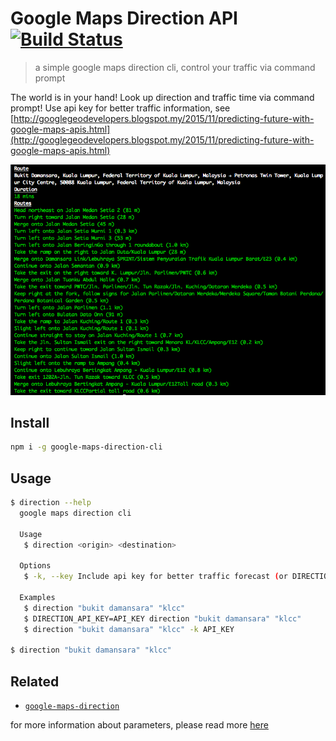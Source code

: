 # Google Maps Direction API [![Build Status](https://travis-ci.org/yujinlim/google-maps-direction-cli.svg)](https://travis-ci.org/yujinlim/google-maps-direction-cli)
> a simple google maps direction cli, control your traffic via command prompt

The world is in your hand! Look up direction and traffic time via command prompt! Use api key for better traffic information, see [http://googlegeodevelopers.blogspot.my/2015/11/predicting-future-with-google-maps-apis.html](http://googlegeodevelopers.blogspot.my/2015/11/predicting-future-with-google-maps-apis.html)

![example](example.png)

## Install
```bash
npm i -g google-maps-direction-cli
```

## Usage
```bash
$ direction --help
  google maps direction cli

  Usage
   $ direction <origin> <destination>

  Options
   $ -k, --key Include api key for better traffic forecast (or DIRECTION_API_KEY environment variable)

  Examples
   $ direction "bukit damansara" "klcc"
   $ DIRECTION_API_KEY=API_KEY direction "bukit damansara" "klcc"
   $ direction "bukit damansara" "klcc" -k API_KEY

$ direction "bukit damansara" "klcc"
```
## Related
- [`google-maps-direction`](https://github.com/yujinlim/google-maps-direction)

for more information about parameters, please read more [here](https://developers.google.com/maps/documentation/directions/intro#RequestParameters)
